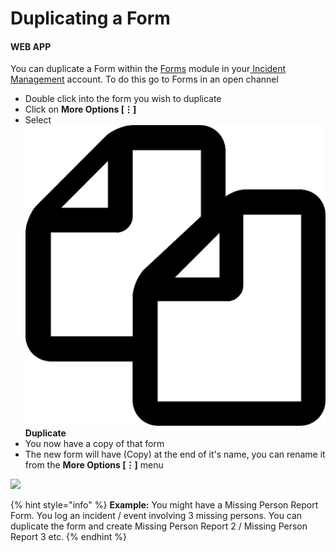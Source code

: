 # Duplicating a Form

#### WEB APP

You can duplicate a Form within the [Forms](./) module in your[ Incident Management](../getting-started.md) account. To do this go to Forms in an open channel

* Double click into the form you wish to duplicate
* Click on **More Options \[⋮]**
* Select ![Image Placeholder](../../.gitbook/assets/duplicate.png) **Duplicate**
* You now have a copy of that form
* The new form will have (Copy) at the end of it's name, you can rename it from the **More Options \[⋮]** menu

![](<../../.gitbook/assets/duplicating a form.gif>)

{% hint style="info" %}
**Example:** You might have a Missing Person Report Form. You log an incident / event involving 3 missing persons. You can duplicate the form and create Missing Person Report 2 / Missing Person Report 3 etc.
{% endhint %}
